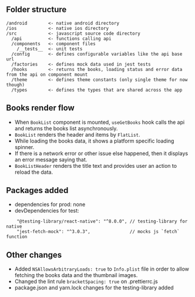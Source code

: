 ## Folder structure

```
/android        <- native android directory
/ios            <- native ios directory
/src            <- javascript source code directory
  /api          <- functions calling api
  /components   <- component files
    /__tests__  <- unit tests
  /config       <- defines configurable variables like the api base url
  /factories    <- defines mock data used in jest tests
  /hooks        <- returns the books, loading status and error data from the api on component mount
  /theme        <- defines theme constants (only single theme for now though)
  /types        <- defines the types that are shared across the app
```

## Books render flow

- When `BookList` component is mounted, `useGetBooks` hook calls the api and returns the books list asynchronously.
- `BookList` renders the header and items by `FlatList`.
- While loading the books data, it shows a platform specific loading spinner.
- If there is a network error or other issue else happened, then it displays an error message saying that.
- `BookListHeader` renders the title text and provides user an action to reload the data.

## Packages added
- dependencies for prod: none
- devDependencies for test:
```
    "@testing-library/react-native": "^8.0.0", // testing-library for native
    "jest-fetch-mock": "^3.0.3",               // mocks js `fetch` function
```

## Other changes
- Added `NSAllowsArbitraryLoads: true` to `Info.plist` file in order to allow fetching the books data and the thumbnail images.
- Changed the lint rule `bracketSpacing: true` on .prettierrc.js
- package.json and yarn.lock changes for the testing-library added
